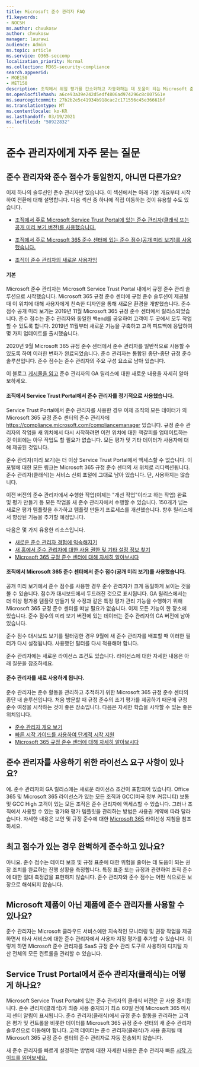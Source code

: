 ```yaml
---
title: Microsoft 준수 관리자 FAQ
f1.keywords:
- NOCSH
ms.author: chvukosw
author: chvukosw
manager: laurawi
audience: Admin
ms.topic: article
ms.service: O365-seccomp
localization_priority: Normal
ms.collection: M365-security-compliance
search.appverid:
- MOE150
- MET150
description: 조직에서 위험 평가를 간소화하고 자동화하는 데 도움이 되는 Microsoft 준수 관리자에 대한 질문과 대답을 찾아보는 것이 도움이 됩니다.
ms.openlocfilehash: a6ce93a39e242d5edf4806ad974296c8c007561e
ms.sourcegitcommit: 27b2b2e5c41934b918cac2c171556c45e36661bf
ms.translationtype: MT
ms.contentlocale: ko-KR
ms.lasthandoff: 03/19/2021
ms.locfileid: "50922832"
---
```

# <a name="compliance-manager-frequently-asked-questions"></a>준수 관리자에게 자주 묻는 질문

## <a name="is-compliance-manager-and-compliance-score-the-same-thing-or-are-they-different"></a>준수 관리자와 준수 점수가 동일한지, 아니면 다른가요?

이제 하나의 솔루션인 준수 관리자만 있습니다. 이 섹션에서는 아래 기본 개요부터 시작하여 전환에 대해 설명합니다. 다음 섹션 중 하나에 직접 이동하는 것이 유용할 수도 있습니다.

- [조직에서 주로 Microsoft Service Trust Portal에 있는 준수 관리자(클래식 또는 공개 미리 보기 버전)를 사용했습니다.](#your-organization-regularly-used-compliance-manager-in-the-service-trust-portal)

- [조직에서 주로 Microsoft 365 준수 센터에 있는 준수 점수(공개 미리 보기)를 사용했습니다.](#your-organization-used-compliance-score-public-preview-in-the-microsoft-365-compliance-center)

- [조직이 준수 관리자의 새로운 사용자임](#youre-new-to-compliance-manager
)
#### <a name="the-basics"></a>기본

Microsoft 준수 관리자는 Microsoft Service Trust Portal 내에서 규정 준수 관리 솔루션으로 시작했습니다.  Microsoft 365 규정 준수 센터에 규정 준수 솔루션이 제공될 때 이 위치에 대해 사용자에게 친숙한 디자인을 통해 새로운 환경을 개발했습니다. 준수 점수 공개 미리 보기는 2019년 11월 Microsoft 365 규정 준수 센터에서 릴리스되었습니다. 준수 점수는 준수 관리자와 동일한 백end를 공유하여 고객이 두 곳에서 모두 작업할 수 있도록 합니다. 2019년 11월부터 새로운 기능을 구축하고 고객 피드백에 응답하여 몇 가지 업데이트를 출시했습니다.

2020년 9월 Microsoft 365 규정 준수 센터에서 준수 관리자를 일반적으로 사용할 수 있도록 하여 이러한 변화가 완료되었습니다. 준수 관리자는 통합된 종단-종단 규정 준수 솔루션입니다. 준수 점수는 준수 관리자의 주요 구성 요소로 남아 있습니다.

이 블로그 [게시물을 읽고](https://aka.ms/compliancemanager/GAblog) 준수 관리자의 GA 릴리스에 대한 새로운 내용을 자세히 알아보하세요.

#### <a name="your-organization-regularly-used-compliance-manager-in-the-service-trust-portal"></a>조직에서 Service Trust Portal에서 준수 관리자를 정기적으로 사용했습니다.

Service Trust Portal에서 준수 관리자를 사용한 경우 이제 조직의 모든 데이터가 의 Microsoft 365 규정 준수 센터의 준수 관리자에 https://compliance.microsoft.com/compliancemanager 있습니다. 규정 준수 관리자의 작업을 새 위치에서 다시 시작하려면 이전 위치에 대한 책갈피를 업데이트하는 것 이외에는 아무 작업도 할 필요가 없습니다. 모든 평가 및 기타 데이터가 사용자에 대해 제공된 것입니다.

준수 관리자(미리 보기)는 더 이상 Service Trust Portal에서 액세스할 수 없습니다. 이 포털에 대한 모든 링크는 Microsoft 365 규정 준수 센터의 새 위치로 리디렉션됩니다. 준수 관리자(클래식)는 서비스 신뢰 포털에 그대로 남아 있습니다. 단, 사용하지는 않습니다.

이전 버전의 준수 관리자에서 수행한 작업(이제는 "개선 작업"이라고 하는 작업) 완료 및 평가 만들기 등 모든 작업을 새 준수 관리자에서 수행할 수 있습니다. 150개가 넘는 새로운 평가 템플릿을 추가하고 템플릿 만들기 프로세스를 개선했습니다. 향후 릴리스에서 향상된 기능을 추가할 예정입니다.

다음은 몇 가지 유용한 리소스입니다.

- [새로운 준수 관리자 경험에 익숙해지기](compliance-manager-setup.md#understand-the-compliance-manager-dashboard)
- [새 홈에서 준수 관리자에 대한 사용 권한 및 기타 설정 정보 찾기](compliance-manager-setup.md#who-can-access-compliance-manager)
- [Microsoft 365 규정 준수 센터에 대해 자세히 알아보시다](microsoft-365-compliance-center.md)

#### <a name="your-organization-used-compliance-score-public-preview-in-the-microsoft-365-compliance-center"></a>조직에서 Microsoft 365 준수 센터에서 준수 점수(공개 미리 보기)를 사용했습니다.

공개 미리 보기에서 준수 점수를 사용한 경우 준수 관리자가 크게 동일하게 보이는 것을 볼 수 있습니다. 점수가 대시보드에서 두드러진 것으로 표시됩니다. GA 릴리스에서는 더 이상 평가용 템플릿 만들기 및 수정과 같은 특정 평가 관리 기능을 수행하기 위해 Microsoft 365 규정 준수 센터를 떠날 필요가 없습니다. 이제 모든 기능이 한 장소에 있습니다. 준수 점수의 미리 보기 버전에 있는 데이터는 준수 관리자의 GA 버전에 남아 있습니다.

준수 점수 대시보드 보기를 필터링한 경우 9월에 새 준수 관리자를 배포할 때 이러한 필터가 다시 설정됩니다. 사용했던 필터를 다시 적용해야 합니다.

준수 관리자에는 새로운 라이선스 조건도 있습니다. 라이선스에 대한 자세한 내용은 아래 질문을 참조하세요.

#### <a name="youre-new-to-compliance-manager"></a>준수 관리자를 새로 사용하게 됩니다.

준수 관리자는 준수 활동을 관리하고 추적하기 위한 Microsoft 365 규정 준수 센터의 종단 내 솔루션입니다. 처음 방문할 때 규정 준수의 초기 평가를 제공하기 때문에 규정 준수 여정을 시작하는 것이 좋은 장소입니다. 다음은 자세한 학습을 시작할 수 있는 좋은 위치입니다.

- [준수 관리자 개요 보기](compliance-manager.md)
- [빠른 시작 가이드를 사용하여 단계적 시작 지원](compliance-manager-quickstart.md)
- [Microsoft 365 규정 준수 센터에 대해 자세히 알아보시다](microsoft-365-compliance-center.md)

## <a name="are-there-licensing-requirements-for-using-compliance-manager"></a>준수 관리자를 사용하기 위한 라이선스 요구 사항이 있나요?

예. 준수 관리자의 GA 릴리스에는 새로운 라이선스 조건이 포함되어 있습니다. Office 365 및 Microsoft 365 라이선스가 있는 모든 조직과 GCC(미국 정부 커뮤니티) 보통 및 GCC High 고객이 있는 모든 조직은 준수 관리자에 액세스할 수 있습니다. 그러나 조직에서 사용할 수 있는 평가와 평가 템플릿을 관리하는 방법은 사용권 계약에 따라 달라 습니다. 자세한 내용은 보안 및 규정 준수에 대한 [Microsoft 365](/office365/servicedescriptions/microsoft-365-service-descriptions/microsoft-365-tenantlevel-services-licensing-guidance/microsoft-365-security-compliance-licensing-guidance) 라이선싱 지침을 참조하세요.

## <a name="if-i-have-a-high-score-does-it-mean-im-fully-compliant"></a>최고 점수가 있는 경우 완벽하게 준수하고 있나요?

아니요. 준수 점수는 데이터 보호 및 규정 표준에 대한 위험을 줄이는 데 도움이 되는 권장 조치를 완료하는 진행 상황을 측정합니다. 특정 표준 또는 규정과 관련하여 조직 준수에 대한 절대 측정값을 표현하지 않습니다. 준수 관리자와 준수 점수는 어떤 식으로든 보장으로 해석되지 않습니다.

## <a name="can-i-use-compliance-manager-for-non-microsoft-products"></a>Microsoft 제품이 아닌 제품에 준수 관리자를 사용할 수 있나요?

준수 관리자는 Microsoft 클라우드 서비스에만 지속적인 모니터링 및 권장 작업을 제공하면서 타사 서비스에 대한 준수 관리자에서 사용자 지정 평가를 추가할 수 있습니다. 이렇게 하면 Microsoft 준수 관리자를 SaaS 규정 준수 관리 도구로 사용하여 디지털 자산 전체의 모든 컨트롤을 관리할 수 있습니다.

## <a name="whats-happening-to-compliance-manager-classic-in-the-service-trust-portal"></a>Service Trust Portal에서 준수 관리자(클래식)는 어떻게 하나요?

Microsoft Service Trust Portal에 있는 준수 관리자의 클래식 버전은 곧 사용 중지됩니다. 준수 관리자(클래식)가 최종 사용 중지되기 최소 60일 전에 Microsoft 365 메시지 센터 알림이 표시됩니다. 준수 관리자(클래식)에서 규정 준수 활동을 관리하는 고객은 평가 및 컨트롤을 비롯한 데이터를 Microsoft 365 규정 준수 센터의 새 준수 관리자 솔루션으로 이동해야 합니다. 고객 데이터는 준수 관리자(클래식)가 사용 중지될 때 Microsoft 365 규정 준수 센터의 준수 관리자로 자동 전송되지 않습니다.

새 준수 관리자를 빠르게 설정하는 방법에 대한 자세한 내용은 준수 관리자 빠른 [시작 가이드를 읽어보세요.](compliance-manager-quickstart.md)